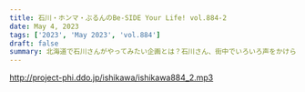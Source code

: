 ```yaml
---
title: 石川・ホンマ・ぶるんのBe-SIDE Your Life! vol.884-2
date: May 4, 2023
tags: ['2023', 'May 2023', 'vol.884']
draft: false
summary: 北海道で石川さんがやってみたい企画とは？石川さん、街中でいろいろ声をかけられてしまうそうです…
---
```


http://project-phi.ddo.jp/ishikawa/ishikawa884_2.mp3
